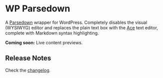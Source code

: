 [parsedown]: https://github.com/erusev/parsedown
[parsedown-extra]: https://github.com/erusev/parsedown-extra
[gfm]: https://help.github.com/articles/github-flavored-markdown

# WP Parsedown

A [Parsedown](https://github.com/erusev/parsedown) wrapper for WordPress. Completely disables the visual (WYSIWYG) editor and replaces the plain text box with the [Ace](https://ace.c9.io/#nav=about) text editor, complete with Markdown syntax highlighting.

**Coming soon:** Live content previews.

## Release Notes

Check the [changelog](CHANGELOG.md).

